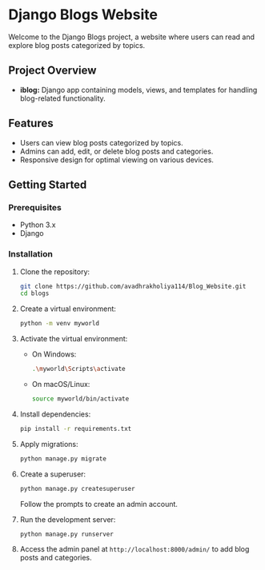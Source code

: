 # Django Blogs Website

Welcome to the Django Blogs project, a website where users can read and explore blog posts categorized by topics.

## Project Overview


- **iblog:** Django app containing models, views, and templates for handling blog-related functionality.

## Features

- Users can view blog posts categorized by topics.
- Admins can add, edit, or delete blog posts and categories.
- Responsive design for optimal viewing on various devices.

## Getting Started

### Prerequisites

- Python 3.x
- Django

### Installation

1. Clone the repository:

    ```bash
    git clone https://github.com/avadhrakholiya114/Blog_Website.git
    cd blogs
    ```

2. Create a virtual environment:

    ```bash
    python -m venv myworld
    ```

3. Activate the virtual environment:

    - On Windows:

        ```bash
        .\myworld\Scripts\activate
        ```

    - On macOS/Linux:

        ```bash
        source myworld/bin/activate
        ```

4. Install dependencies:

    ```bash
    pip install -r requirements.txt
    ```

5. Apply migrations:

    ```bash
    python manage.py migrate
    ```

6. Create a superuser:

    ```bash
    python manage.py createsuperuser
    ```

    Follow the prompts to create an admin account.

7. Run the development server:

    ```bash
    python manage.py runserver
    ```

8. Access the admin panel at `http://localhost:8000/admin/` to add blog posts and categories.



